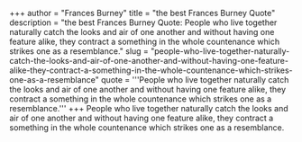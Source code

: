 +++
author = "Frances Burney"
title = "the best Frances Burney Quote"
description = "the best Frances Burney Quote: People who live together naturally catch the looks and air of one another and without having one feature alike, they contract a something in the whole countenance which strikes one as a resemblance."
slug = "people-who-live-together-naturally-catch-the-looks-and-air-of-one-another-and-without-having-one-feature-alike-they-contract-a-something-in-the-whole-countenance-which-strikes-one-as-a-resemblance"
quote = '''People who live together naturally catch the looks and air of one another and without having one feature alike, they contract a something in the whole countenance which strikes one as a resemblance.'''
+++
People who live together naturally catch the looks and air of one another and without having one feature alike, they contract a something in the whole countenance which strikes one as a resemblance.
